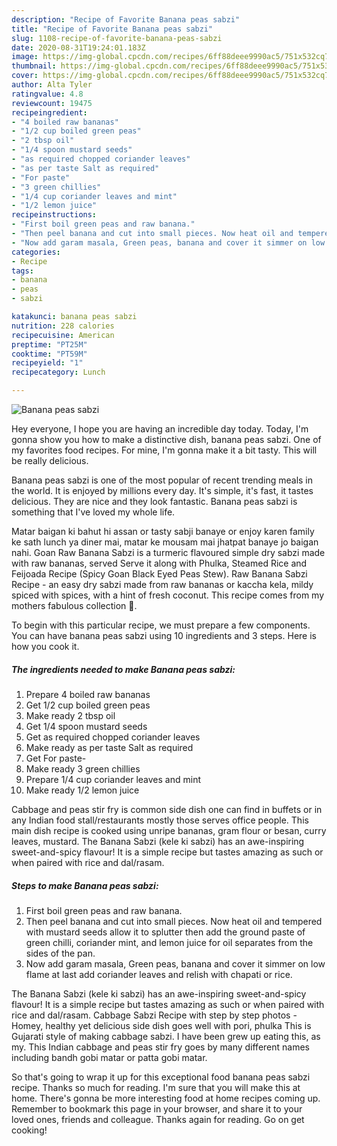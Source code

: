 ```yaml
---
description: "Recipe of Favorite Banana peas sabzi"
title: "Recipe of Favorite Banana peas sabzi"
slug: 1108-recipe-of-favorite-banana-peas-sabzi
date: 2020-08-31T19:24:01.183Z
image: https://img-global.cpcdn.com/recipes/6ff88deee9990ac5/751x532cq70/banana-peas-sabzi-recipe-main-photo.jpg
thumbnail: https://img-global.cpcdn.com/recipes/6ff88deee9990ac5/751x532cq70/banana-peas-sabzi-recipe-main-photo.jpg
cover: https://img-global.cpcdn.com/recipes/6ff88deee9990ac5/751x532cq70/banana-peas-sabzi-recipe-main-photo.jpg
author: Alta Tyler
ratingvalue: 4.8
reviewcount: 19475
recipeingredient:
- "4 boiled raw bananas"
- "1/2 cup boiled green peas"
- "2 tbsp oil"
- "1/4 spoon mustard seeds"
- "as required chopped coriander leaves"
- "as per taste Salt as required"
- "For paste"
- "3 green chillies"
- "1/4 cup coriander leaves and mint"
- "1/2 lemon juice"
recipeinstructions:
- "First boil green peas and raw banana."
- "Then peel banana and cut into small pieces. Now heat oil and tempered with mustard seeds allow it to splutter then add the ground paste of green chilli, coriander mint, and lemon juice for oil separates from the sides of the pan."
- "Now add garam masala, Green peas, banana and cover it simmer on low flame at last add coriander leaves and relish with chapati or rice."
categories:
- Recipe
tags:
- banana
- peas
- sabzi

katakunci: banana peas sabzi 
nutrition: 228 calories
recipecuisine: American
preptime: "PT25M"
cooktime: "PT59M"
recipeyield: "1"
recipecategory: Lunch

---
```



![Banana peas sabzi](https://img-global.cpcdn.com/recipes/6ff88deee9990ac5/751x532cq70/banana-peas-sabzi-recipe-main-photo.jpg)

Hey everyone, I hope you are having an incredible day today. Today, I'm gonna show you how to make a distinctive dish, banana peas sabzi. One of my favorites food recipes. For mine, I'm gonna make it a bit tasty. This will be really delicious.

Banana peas sabzi is one of the most popular of recent trending meals in the world. It is enjoyed by millions every day. It's simple, it's fast, it tastes delicious. They are nice and they look fantastic. Banana peas sabzi is something that I've loved my whole life.

Matar baigan ki bahut hi assan or tasty sabji banaye or enjoy karen family ke sath lunch ya diner mai, matar ke mousam mai jhatpat banaye jo baigan nahi. Goan Raw Banana Sabzi is a turmeric flavoured simple dry sabzi made with raw bananas, served Serve it along with Phulka, Steamed Rice and Feijoada Recipe (Spicy Goan Black Eyed Peas Stew). Raw Banana Sabzi Recipe - an easy dry sabzi made from raw bananas or kaccha kela, mildy spiced with spices, with a hint of fresh coconut. This recipe comes from my mothers fabulous collection 🙂.


To begin with this particular recipe, we must prepare a few components. You can have banana peas sabzi using 10 ingredients and 3 steps. Here is how you cook it.

<!--inarticleads1-->

##### The ingredients needed to make Banana peas sabzi:

1. Prepare 4 boiled raw bananas
1. Get 1/2 cup boiled green peas
1. Make ready 2 tbsp oil
1. Get 1/4 spoon mustard seeds
1. Get as required chopped coriander leaves
1. Make ready as per taste Salt as required
1. Get For paste-
1. Make ready 3 green chillies
1. Prepare 1/4 cup coriander leaves and mint
1. Make ready 1/2 lemon juice


Cabbage and peas stir fry is common side dish one can find in buffets or in any Indian food stall/restaurants mostly those serves office people. This main dish recipe is cooked using unripe bananas, gram flour or besan, curry leaves, mustard. The Banana Sabzi (kele ki sabzi) has an awe-inspiring sweet-and-spicy flavour! It is a simple recipe but tastes amazing as such or when paired with rice and dal/rasam. 

<!--inarticleads2-->

##### Steps to make Banana peas sabzi:

1. First boil green peas and raw banana.
1. Then peel banana and cut into small pieces. Now heat oil and tempered with mustard seeds allow it to splutter then add the ground paste of green chilli, coriander mint, and lemon juice for oil separates from the sides of the pan.
1. Now add garam masala, Green peas, banana and cover it simmer on low flame at last add coriander leaves and relish with chapati or rice.


The Banana Sabzi (kele ki sabzi) has an awe-inspiring sweet-and-spicy flavour! It is a simple recipe but tastes amazing as such or when paired with rice and dal/rasam. Cabbage Sabzi Recipe with step by step photos - Homey, healthy yet delicious side dish goes well with pori, phulka This is Gujarati style of making cabbage sabzi. I have been grew up eating this, as my. This Indian cabbage and peas stir fry goes by many different names including bandh gobi matar or patta gobi matar. 

So that's going to wrap it up for this exceptional food banana peas sabzi recipe. Thanks so much for reading. I'm sure that you will make this at home. There's gonna be more interesting food at home recipes coming up. Remember to bookmark this page in your browser, and share it to your loved ones, friends and colleague. Thanks again for reading. Go on get cooking!
